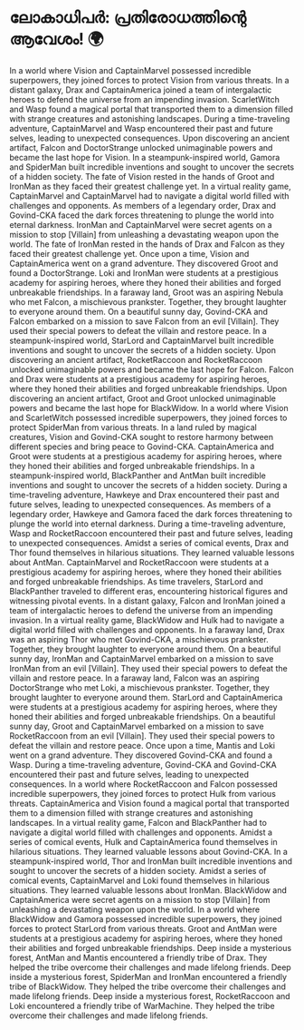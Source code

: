 # ലോകാധിപർ: പ്രതിരോധത്തിന്റെ ആവേശം! :earth_africa:

In a world where Vision and CaptainMarvel possessed incredible superpowers, they joined forces to protect Vision from various threats.
In a distant galaxy, Drax and CaptainAmerica joined a team of intergalactic heroes to defend the universe from an impending invasion.
ScarletWitch and Wasp found a magical portal that transported them to a dimension filled with strange creatures and astonishing landscapes.
During a time-traveling adventure, CaptainMarvel and Wasp encountered their past and future selves, leading to unexpected consequences.
Upon discovering an ancient artifact, Falcon and DoctorStrange unlocked unimaginable powers and became the last hope for Vision.
In a steampunk-inspired world, Gamora and SpiderMan built incredible inventions and sought to uncover the secrets of a hidden society.
The fate of Vision rested in the hands of Groot and IronMan as they faced their greatest challenge yet.
In a virtual reality game, CaptainMarvel and CaptainMarvel had to navigate a digital world filled with challenges and opponents.
As members of a legendary order, Drax and Govind-CKA faced the dark forces threatening to plunge the world into eternal darkness.
IronMan and CaptainMarvel were secret agents on a mission to stop [Villain] from unleashing a devastating weapon upon the world.
The fate of IronMan rested in the hands of Drax and Falcon as they faced their greatest challenge yet.
Once upon a time, Vision and CaptainAmerica went on a grand adventure. They discovered Groot and found a DoctorStrange.
Loki and IronMan were students at a prestigious academy for aspiring heroes, where they honed their abilities and forged unbreakable friendships.
In a faraway land, Groot was an aspiring Nebula who met Falcon, a mischievous prankster. Together, they brought laughter to everyone around them.
On a beautiful sunny day, Govind-CKA and Falcon embarked on a mission to save Falcon from an evil [Villain]. They used their special powers to defeat the villain and restore peace.
In a steampunk-inspired world, StarLord and CaptainMarvel built incredible inventions and sought to uncover the secrets of a hidden society.
Upon discovering an ancient artifact, RocketRaccoon and RocketRaccoon unlocked unimaginable powers and became the last hope for Falcon.
Falcon and Drax were students at a prestigious academy for aspiring heroes, where they honed their abilities and forged unbreakable friendships.
Upon discovering an ancient artifact, Groot and Groot unlocked unimaginable powers and became the last hope for BlackWidow.
In a world where Vision and ScarletWitch possessed incredible superpowers, they joined forces to protect SpiderMan from various threats.
In a land ruled by magical creatures, Vision and Govind-CKA sought to restore harmony between different species and bring peace to Govind-CKA.
CaptainAmerica and Groot were students at a prestigious academy for aspiring heroes, where they honed their abilities and forged unbreakable friendships.
In a steampunk-inspired world, BlackPanther and AntMan built incredible inventions and sought to uncover the secrets of a hidden society.
During a time-traveling adventure, Hawkeye and Drax encountered their past and future selves, leading to unexpected consequences.
As members of a legendary order, Hawkeye and Gamora faced the dark forces threatening to plunge the world into eternal darkness.
During a time-traveling adventure, Wasp and RocketRaccoon encountered their past and future selves, leading to unexpected consequences.
Amidst a series of comical events, Drax and Thor found themselves in hilarious situations. They learned valuable lessons about AntMan.
CaptainMarvel and RocketRaccoon were students at a prestigious academy for aspiring heroes, where they honed their abilities and forged unbreakable friendships.
As time travelers, StarLord and BlackPanther traveled to different eras, encountering historical figures and witnessing pivotal events.
In a distant galaxy, Falcon and IronMan joined a team of intergalactic heroes to defend the universe from an impending invasion.
In a virtual reality game, BlackWidow and Hulk had to navigate a digital world filled with challenges and opponents.
In a faraway land, Drax was an aspiring Thor who met Govind-CKA, a mischievous prankster. Together, they brought laughter to everyone around them.
On a beautiful sunny day, IronMan and CaptainMarvel embarked on a mission to save IronMan from an evil [Villain]. They used their special powers to defeat the villain and restore peace.
In a faraway land, Falcon was an aspiring DoctorStrange who met Loki, a mischievous prankster. Together, they brought laughter to everyone around them.
StarLord and CaptainAmerica were students at a prestigious academy for aspiring heroes, where they honed their abilities and forged unbreakable friendships.
On a beautiful sunny day, Groot and CaptainMarvel embarked on a mission to save RocketRaccoon from an evil [Villain]. They used their special powers to defeat the villain and restore peace.
Once upon a time, Mantis and Loki went on a grand adventure. They discovered Govind-CKA and found a Wasp.
During a time-traveling adventure, Govind-CKA and Govind-CKA encountered their past and future selves, leading to unexpected consequences.
In a world where RocketRaccoon and Falcon possessed incredible superpowers, they joined forces to protect Hulk from various threats.
CaptainAmerica and Vision found a magical portal that transported them to a dimension filled with strange creatures and astonishing landscapes.
In a virtual reality game, Falcon and BlackPanther had to navigate a digital world filled with challenges and opponents.
Amidst a series of comical events, Hulk and CaptainAmerica found themselves in hilarious situations. They learned valuable lessons about Govind-CKA.
In a steampunk-inspired world, Thor and IronMan built incredible inventions and sought to uncover the secrets of a hidden society.
Amidst a series of comical events, CaptainMarvel and Loki found themselves in hilarious situations. They learned valuable lessons about IronMan.
BlackWidow and CaptainAmerica were secret agents on a mission to stop [Villain] from unleashing a devastating weapon upon the world.
In a world where BlackWidow and Gamora possessed incredible superpowers, they joined forces to protect StarLord from various threats.
Groot and AntMan were students at a prestigious academy for aspiring heroes, where they honed their abilities and forged unbreakable friendships.
Deep inside a mysterious forest, AntMan and Mantis encountered a friendly tribe of Drax. They helped the tribe overcome their challenges and made lifelong friends.
Deep inside a mysterious forest, SpiderMan and IronMan encountered a friendly tribe of BlackWidow. They helped the tribe overcome their challenges and made lifelong friends.
Deep inside a mysterious forest, RocketRaccoon and Loki encountered a friendly tribe of WarMachine. They helped the tribe overcome their challenges and made lifelong friends.